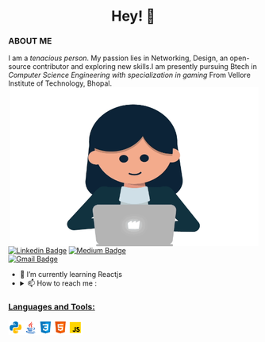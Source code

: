 
<h1 align="center">Hey! 👋  

<!-- <h3 align="center"> A passionate Data Scientist from India.</h3><br>--> 

### ABOUT ME
I am a *tenacious person*. My passion lies in Networking, Design, an open-source contributor and exploring new skills.I am presently pursuing Btech in *Computer Science Engineering with specialization in gaming* From Vellore Institute of Technology, Bhopal.
 <img align="right" alt="GIF" src="https://github.com/Anthima/Anthima/blob/main/character-typing.gif?raw=true" width="500" height="320" />
 
 <!-- <h3 align="center"> A passionate Data Scientist from India.</h3><br>--> 

 
[![Linkedin Badge](https://img.shields.io/badge/-anthima-blue?style=flat-square&logo=Linkedin&logoColor=white&link=https://www.linkedin.com/in/anthima-singh/)](https://www.linkedin.com/in/anthima-singh//) [![Medium Badge](https://img.shields.io/badge/-@athima-03a57a?style=flat-square&labelColor=000000&logo=Medium&link=https://anthima302.medium.com//)](https://medium.com/@athima302)
</br>
[![Gmail Badge](https://img.shields.io/badge/-anthima302@gmail.com-c14438?style=flat-square&logo=Gmail&logoColor=white&link=mailto:anthima302@gmail.com)](mailto:athima302@gmail.com)


- 🌱 I’m currently learning Reactjs
- <details> <summary> 📫  How to reach me :</summary><a href="mailto:anthima302@gmail.com"> <img src="https://img.icons8.com/fluent/48/000000/gmail.png" width="22px"/> 
                                           
### Languages and Tools:

 <p align ="left"><img src="https://github.com/Anthima/Anthima/blob/main/icons8-python.svg?raw=true" width="30" height="30" /><img src="https://github.com/Anthima/Anthima/blob/main/icons8-java.svg?raw=true" width="30" height="30" /><img src="https://github.com/Anthima/Anthima/blob/main/icons8-css3.svg?raw=true" width="30" height="30" /><img src="https://github.com/Anthima/Anthima/blob/main/icons8-html-5.svg?raw=true" width="30" height="30" /><img src="https://github.com/Anthima/Anthima/blob/main/icons8-javascript.svg?raw=true" width="30" height="30" /> </p>



